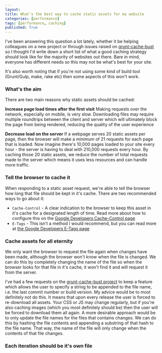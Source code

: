 ```yaml
---
layout:
title: What's the best way to cache static assets for my website
categories: [performance]
tags: [performance, caching]
published: True
---
```


I've been answering this question a lot lately, whether it be helping colleagues on a new project or through issues raised on [grunt-cache-bust](grunt-cache-bust) so I thought I'd write down a short list of what a good caching strategy should look like for the majority of websites out there. Bare in mind, everyone has different needs so this may not be what's best for your site.

It's also worth noting that if you're not using some kind of build tool (Grunt/Gulp, make, rake etc) then some aspects of this won't work.

### What's the aim
There are two main reasons why static assets should be cached:

**Increase page load times after the first visit**
Making requests over the network, especially on mobile, is very slow. Downloading files may require multiple roundtrips between the client and server which will ultimately block the page from being rendered, reducing the quality of the user experience

**Decrease load on the server**
If a webpage serves 20 static assets per page, then the browser will make a minimum of 21 requests for each page that is loaded. Now imagine there's 10,000 pages loaded to your site every hour - the server is having to deal with 210,000 requests every hour. By caching those 20 static assets, we reduce the number of total requests made to the server which means it uses less resources and can handle more traffic.

### Tell the browser to cache it
When responding to a static asset request, we're able to tell the browser how long that file should be kept in it's cache. There are two recommended ways to go about it:

- `Cache-Control` - A clear indication to the browser to keep this asset in it's cache for a designated length of time. Read more about how to configure this on the [Google Developers Cache-Control page](cache-control)
- `E-Tags` - This isn't a method I would recommend, but you can read more at [the Google Developers E-Tags page](e-tags)


### Cache assets for all eternity
We only want the browser to request the file again when changes have been made, although the browser won't know when the file is changed. We can do this by completely changing the name of the file so when the browser looks for that file in it's cache, it won't find it and will request it from the server.

I've had a few requests on the [grunt-cache-bust project](grunt-cache-bust) to keep a feature which allows the user to specify a string to be appended to the file name, i.e. the last commit number or build version. My advice would be to most definitely not do this. It means that upon every release the user is forced to re-download all assets. Your CSS or JS may change regularly, but if you're also caching images (which you most definitely should be) then the user will be forced to download them all again. A more desirable approach would be to only update the file names for the files that contains changes. We can do this by hashing the file contents and appending a substring of that hash to the file name. That way, the name of the file will only change when the contents of that file changes.

### Each iteration should be it's own file

[grunt-cache-bust]: https://github.com/hollandben/grunt-cache-bust
[cache-control]: https://developers.google.com/web/fundamentals/performance/optimizing-content-efficiency/http-caching#cache-control
[e-tags]: https://developers.google.com/web/fundamentals/performance/optimizing-content-efficiency/http-caching#validating-cached-responses-with-etags

